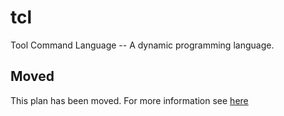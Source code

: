 # tcl

Tool Command Language -- A dynamic programming language.

## Moved

This plan has been moved. For more information see [here](https://github.com/habitat-sh/core-plans#additional-plans)

